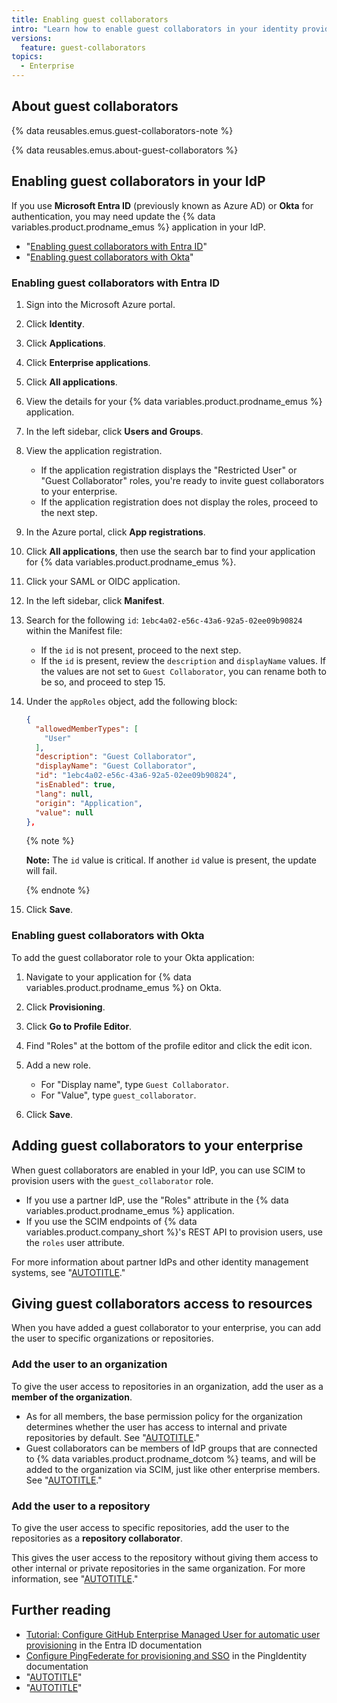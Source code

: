 ```yaml
---
title: Enabling guest collaborators
intro: "Learn how to enable guest collaborators in your identity provider and add guest collaborators to your enterprise."
versions:
  feature: guest-collaborators
topics:
  - Enterprise
---
```


## About guest collaborators

{% data reusables.emus.guest-collaborators-note %}

{% data reusables.emus.about-guest-collaborators %}

## Enabling guest collaborators in your IdP

If you use **Microsoft Entra ID** (previously known as Azure AD) or **Okta** for authentication, you may need update the {% data variables.product.prodname_emus %} application in your IdP.

* "[Enabling guest collaborators with Entra ID](#enabling-guest-collaborators-with-entra-id)"
* "[Enabling guest collaborators with Okta](#enabling-guest-collaborators-with-okta)"

### Enabling guest collaborators with Entra ID

1. Sign into the Microsoft Azure portal.
1. Click **Identity**.
1. Click **Applications**.
1. Click **Enterprise applications**.
1. Click **All applications**.
1. View the details for your {% data variables.product.prodname_emus %} application.
1. In the left sidebar, click **Users and Groups**.
1. View the application registration.

   * If the application registration displays the "Restricted User" or "Guest Collaborator" roles, you're ready to invite guest collaborators to your enterprise.
   * If the application registration does not display the roles, proceed to the next step.
1. In the Azure portal, click **App registrations**.
1. Click **All applications**, then use the search bar to find your application for {% data variables.product.prodname_emus %}.
1. Click your SAML or OIDC application.
1. In the left sidebar, click **Manifest**.
1. Search for the following `id`: `1ebc4a02-e56c-43a6-92a5-02ee09b90824` within the Manifest file:

    * If the `id` is not present, proceed to the next step.
    * If the `id` is present, review the `description` and `displayName` values. If the values are not set to `Guest Collaborator`, you can rename both to be so, and proceed to step 15.

1. Under the `appRoles` object, add the following block:

   ```json
   {
     "allowedMemberTypes": [
       "User"
     ],
     "description": "Guest Collaborator",
     "displayName": "Guest Collaborator",
     "id": "1ebc4a02-e56c-43a6-92a5-02ee09b90824",
     "isEnabled": true,
     "lang": null,
     "origin": "Application",
     "value": null
   },
   ```

   {% note %}

   **Note:** The `id` value is critical. If another `id` value is present, the update will fail.

   {% endnote %}
1. Click **Save**.

### Enabling guest collaborators with Okta

To add the guest collaborator role to your Okta application:

1. Navigate to your application for {% data variables.product.prodname_emus %} on Okta.
1. Click **Provisioning**.
1. Click **Go to Profile Editor**.
1. Find "Roles" at the bottom of the profile editor and click the edit icon.
1. Add a new role.

   * For "Display name", type `Guest Collaborator`.
   * For "Value", type `guest_collaborator`.
1. Click **Save**.

## Adding guest collaborators to your enterprise

When guest collaborators are enabled in your IdP, you can use SCIM to provision users with the `guest_collaborator` role.

* If you use a partner IdP, use the "Roles" attribute in the {% data variables.product.prodname_emus %} application.
* If you use the SCIM endpoints of {% data variables.product.company_short %}'s REST API to provision users, use the `roles` user attribute.

For more information about partner IdPs and other identity management systems, see "[AUTOTITLE](/admin/managing-iam/understanding-iam-for-enterprises/about-enterprise-managed-users#identity-management-systems)."

## Giving guest collaborators access to resources

When you have added a guest collaborator to your enterprise, you can add the user to specific organizations or repositories.

### Add the user to an organization

To give the user access to repositories in an organization, add the user as a **member of the organization**.

* As for all members, the base permission policy for the organization determines whether the user has access to internal and private repositories by default. See "[AUTOTITLE](/organizations/managing-user-access-to-your-organizations-repositories/managing-repository-roles/setting-base-permissions-for-an-organization)."
* Guest collaborators can be members of IdP groups that are connected to {% data variables.product.prodname_dotcom %} teams, and will be added to the organization via SCIM, just like other enterprise members. See "[AUTOTITLE](/admin/identity-and-access-management/using-enterprise-managed-users-for-iam/managing-team-memberships-with-identity-provider-groups)."

### Add the user to a repository

To give the user access to specific repositories, add the user to the repositories as a **repository collaborator**.

This gives the user access to the repository without giving them access to other internal or private repositories in the same organization. For more information, see "[AUTOTITLE](/organizations/managing-peoples-access-to-your-organization-with-roles/roles-in-an-organization#outside-collaborators-or-repository-collaborators)."

## Further reading

* [Tutorial: Configure GitHub Enterprise Managed User for automatic user provisioning](https://learn.microsoft.com/en-us/entra/identity/saas-apps/github-enterprise-managed-user-provisioning-tutorial) in the Entra ID documentation
* [Configure PingFederate for provisioning and SSO](https://docs.pingidentity.com/integrations/github/github_emu_provisioner/vup1682006069653.html) in the PingIdentity documentation
* "[AUTOTITLE](/admin/managing-iam/provisioning-user-accounts-for-enterprise-managed-users/configuring-scim-provisioning-with-okta)"
* "[AUTOTITLE](/admin/identity-and-access-management/provisioning-user-accounts-for-enterprise-managed-users/provisioning-users-with-scim-using-the-rest-api)"
